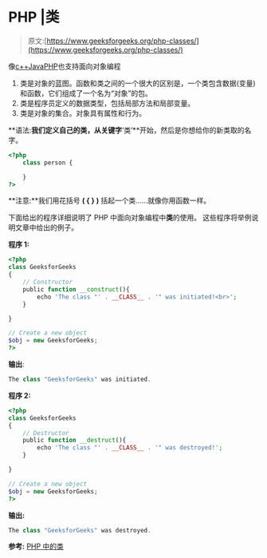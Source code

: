 # PHP |类

> 原文:[https://www.geeksforgeeks.org/php-classes/](https://www.geeksforgeeks.org/php-classes/)

像[c++](https://www.geeksforgeeks.org/c-plus-plus/)[Java](https://www.geeksforgeeks.org/java/)[PHP](https://www.geeksforgeeks.org/php/)也支持面向对象编程

1.  类是对象的蓝图。函数和类之间的一个很大的区别是，一个类包含数据(变量)和函数，它们组成了一个名为“对象”的包。
2.  类是程序员定义的数据类型，包括局部方法和局部变量。
3.  类是对象的集合。对象具有属性和行为。

**语法:**我们定义自己的类，从关键字**‘类’**开始，然后是你想给你的新类取的名字。

```php
<?php 
    class person {

    }
?>
```

**注意:**我们用花括号 **( { } )** 括起一个类……就像你用函数一样。

下面给出的程序详细说明了 PHP 中面向对象编程中**类**的使用。
这些程序将举例说明文章中给出的例子。

**程序 1:**

```php
<?php
class GeeksforGeeks
{
    // Constructor
    public function __construct(){
        echo 'The class "' . __CLASS__ . '" was initiated!<br>';
    }

}

// Create a new object
$obj = new GeeksforGeeks;
?>
```

**输出**:

```php
The class "GeeksforGeeks" was initiated.
```

**程序 2:**

```php
<?php
class GeeksforGeeks
{
    // Destructor
    public function __destruct(){
        echo 'The class "' . __CLASS__ . '" was destroyed!';
    }

}

// Create a new object
$obj = new GeeksforGeeks;
?>
```

**输出:**

```php
The class "GeeksforGeeks" was destroyed.

```

**参考:**
[PHP 中的类](http://php.net/manual/en/language.oop5.basic.php)